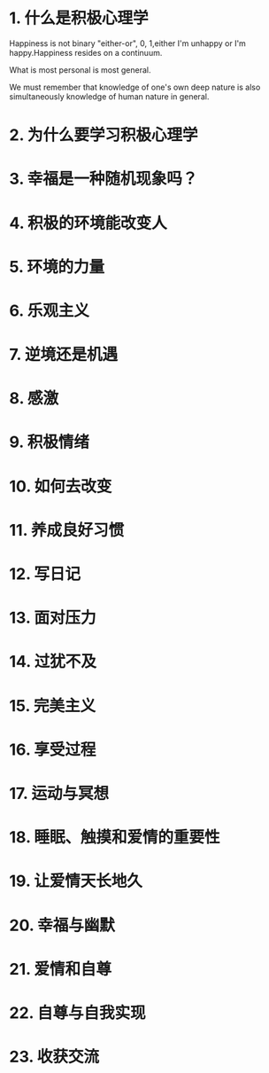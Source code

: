 # 1. 什么是积极心理学
Happiness is not binary "either-or", 0, 1,either I'm unhappy or I'm happy.Happiness resides on a continuum.

What is most personal is most general.

We must remember that knowledge of one's own deep nature is also simultaneously knowledge of human nature in general.

# 2. 为什么要学习积极心理学
# 3. 幸福是一种随机现象吗？
# 4. 积极的环境能改变人
# 5. 环境的力量
# 6. 乐观主义
# 7. 逆境还是机遇
# 8. 感激
# 9. 积极情绪
# 10. 如何去改变
# 11. 养成良好习惯
# 12. 写日记
# 13. 面对压力
# 14. 过犹不及
# 15. 完美主义
# 16. 享受过程
# 17. 运动与冥想
# 18. 睡眠、触摸和爱情的重要性
# 19. 让爱情天长地久
# 20. 幸福与幽默
# 21. 爱情和自尊
# 22. 自尊与自我实现
# 23. 收获交流


